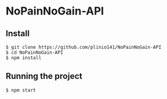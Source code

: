 # NoPainNoGain-API

## Install

    $ git clone https://github.com/plinio141/NoPainNoGain-API
    $ cd NoPainNoGain-API
    $ npm install

## Running the project

    $ npm start
